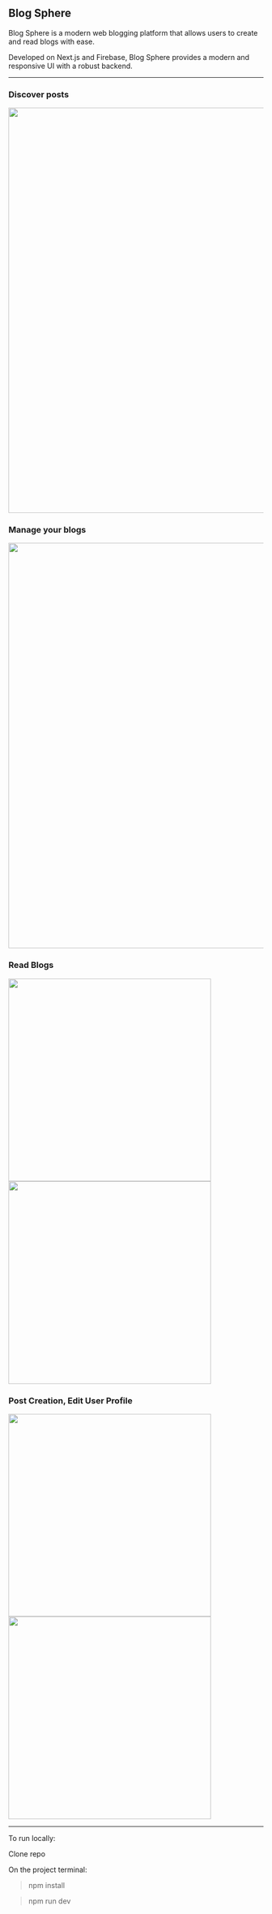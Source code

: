 ## Blog Sphere

Blog Sphere is a modern web blogging platform that allows users to create and read blogs with ease.

Developed on Next.js and Firebase, Blog Sphere provides a modern and responsive UI with a robust backend.

---

### Discover posts
<img src="https://github.com/user-attachments/assets/30811b8f-a66c-4398-8b28-56b167863210" width="800"/>

### Manage your blogs
<img src="https://github.com/user-attachments/assets/0c30ef94-0c23-48ae-9293-4c8277302b6c" width="800"/>

### Read Blogs
<p float="left">
  <img src="https://github.com/user-attachments/assets/b9ff3077-30aa-4183-be79-397b7b996fe7" width="400"/>
  <img src="https://github.com/user-attachments/assets/4175635d-137e-4635-ac2b-a45967e4bcd6" width="400"/>
</p>

### Post Creation, Edit User Profile
<p float="left">
  <img src="https://github.com/user-attachments/assets/d05bf190-9a83-4b0f-b0bb-e91881512569" width="400"/>
  <img src="https://github.com/user-attachments/assets/1fe47020-6c14-4e29-93cd-7579b181dff6" width="400"/>
</p>

---

To run locally:

Clone repo

On the project terminal:
> npm install

> npm run dev
